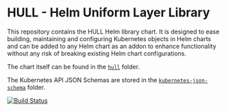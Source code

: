 # HULL - Helm Uniform Layer Library

This repository contains the HULL Helm library chart. It is designed to ease building, maintaining and configuring Kubernetes objects in Helm charts and can be added to any Helm chart as an addon to enhance functionality without any risk of breaking existing Helm chart configurations.

The chart itself can be found in the [`hull`](hull) folder. 

The Kubernetes API JSON Schemas are stored in the [`kubernetes-json-schema`](kubernetes-json-schema) folder. 

[![Build Status](https://dev.azure.com/arvato-systems-dmm/VPMS3%20CrossCutting/_apis/build/status/HULL/vidispine.hull.gated?branchName=refs%2Fpull%2F6%2Fmerge)](https://dev.azure.com/arvato-systems-dmm/VPMS3%20CrossCutting/_build/latest?definitionId=653&branchName=refs%2Fpull%2F6%2Fmerge)
